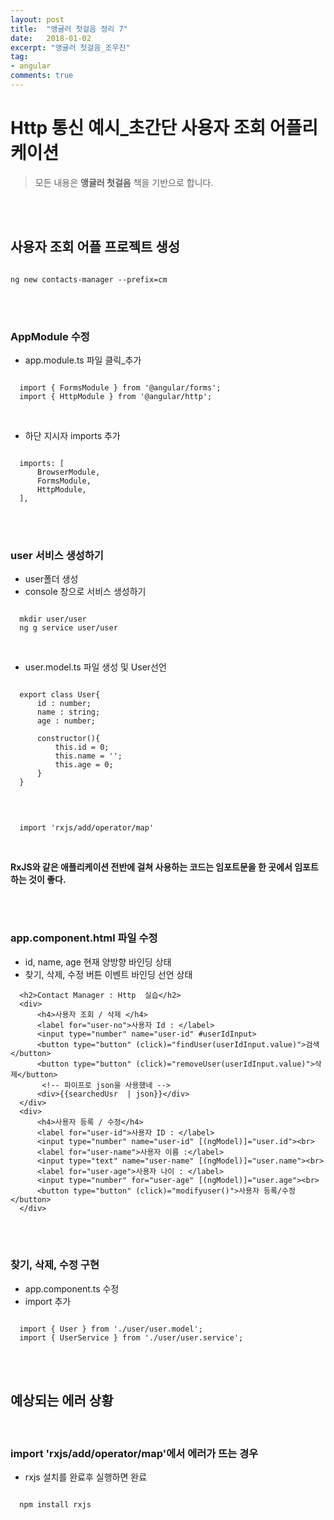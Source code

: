 ```yaml
---
layout: post
title:  "앵귤러 첫걸음 정리 7"
date:   2018-01-02
excerpt: "앵귤러 첫걸음_조우진"
tag:
- angular
comments: true
---
```


# Http 통신 예시_초간단 사용자 조회 어플리케이션

> 모든 내용은 **앵귤러 첫걸음** 책을 기반으로 합니다.

<br>
<br>

## 사용자 조회 어플 프로젝트 생성

```

ng new contacts-manager --prefix=cm

```

<br>
<br>

### AppModule 수정

- app.module.ts 파일 클릭_추가

```

  import { FormsModule } from '@angular/forms';
  import { HttpModule } from '@angular/http';

```
<br>

- 하단 지시자 imports 추가

```

  imports: [
      BrowserModule,
      FormsModule,
      HttpModule,
  ],

```

<br>
<br>

### user 서비스 생성하기

- user폴더 생성
- console 창으로 서비스 생성하기

```

  mkdir user/user
  ng g service user/user

```
<br>

-  user.model.ts 파일 생성 및 User선언

```

  export class User{
      id : number;
      name : string;
      age : number;

      constructor(){
          this.id = 0;
          this.name = '';
          this.age = 0;
      }
  }

```
<br>

```

  import 'rxjs/add/operator/map'

```
<br>

**RxJS와 같은 애플리케이션 전반에 걸쳐 사용하는 코드는 임포트문을 한 곳에서 임포트하는 것이 좋다.**

<br>
<br>

### app.component.html 파일 수정

-	id, name, age 현재 양방향 바인딩 상태
-	찾기, 삭제, 수정 버튼 이벤트 바인딩 선언 상태

```
  <h2>Contact Manager : Http  실습</h2>
  <div>
      <h4>사용자 조회 / 삭제 </h4>
      <label for="user-no">사용자 Id : </label>
      <input type="number" name="user-id" #userIdInput>
      <button type="button" (click)="findUser(userIdInput.value)">검색</button>
      <button type="button" (click)="removeUser(userIdInput.value)">삭제</button>
       <!-- 파이프로 json을 사용했네 -->
      <div>{{searchedUsr  | json}}</div>
  </div>
  <div>
      <h4>사용자 등록 / 수정</h4>
      <label for="user-id">사용자 ID : </label>
      <input type="number" name="user-id" [(ngModel)]="user.id"><br>
      <label for="user-name">사용자 이름 :</label>
      <input type="text" name="user-name" [(ngModel)]="user.name"><br>
      <label for="user-age">사용자 나이 : </label>
      <input type="number" for="user-age" [(ngModel)]="user.age"><br>
      <button type="button" (click)="modifyuser()">사용자 등록/수정</button>
  </div>
```

<br>
<br>

### 찾기, 삭제, 수정 구현

-	app.component.ts 수정
-	import 추가

```

  import { User } from './user/user.model';
  import { UserService } from './user/user.service';

```

<br>
<br>

## **예상되는 에러 상황**

<br>

### import 'rxjs/add/operator/map'에서 에러가 뜨는 경우

-	rxjs 설치를 완료후 실행하면 완료

```

  npm install rxjs
  
```
